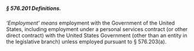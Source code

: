 ##### § 576.201 Definitions. #####

*‘Employment’ means* employment with the Government of the United States, including employment under a personal services contract (or other direct contract) with the United States Government (other than an entity in the legislative branch) unless employed pursuant to § 576.203(a).